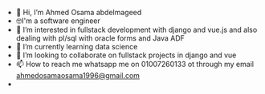 - 👋 Hi, I’m Ahmed Osama abdelmageed
- 🤓I'm a software engineer 
- 👀 I’m interested in fullstack development with django and vue.js
and also dealing with pl/sql with oracle forms and Java ADF
- 🌱 I’m currently learning data science 
- 💞️ I’m looking to collaborate on fullstack projects in django and vue
- 📫 How to reach me whatsapp me on 01007260133
ot through my email ahmedosamaosama1996@gmail.com
-
<!---
ahmedosama960/ahmedosama960 is a ✨ special ✨ repository because its `README.md` (this file) appears on your GitHub profile.
You can click the Preview link to take a look at your changes.
--->
